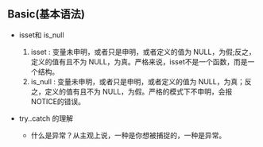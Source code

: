 ## Basic(基本语法)

* isset和 is_null
   1. isset : 变量未申明，或者只是申明，或者定义的值为 NULL，为假;反之，定义的值有且不为 NULL，为真。严格来说，isset不是一个函数，而是一个结构。
   2. is_null : 变量未申明，或者只是申明，或者定义的值为 NULL，为真；反之，定义的值有且不为 NULL，为假。严格的模式下不申明，会报 NOTICE的错误。
   

* try..catch 的理解
   * 什么是异常？从主观上说，一种是你想被捕捉的，一种是异常。